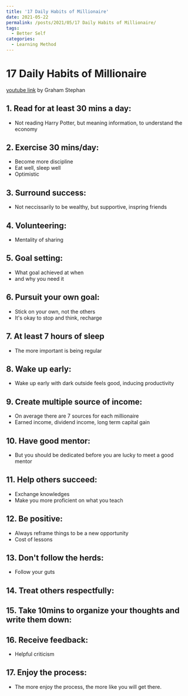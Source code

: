 ```yaml
---
title: '17 Daily Habits of Millionaire'
date: 2021-05-22
permalink: /posts/2021/05/17 Daily Habits of Millionaire/
tags:
  - Better Self
categories:
  - Learning Method
---
```



17 Daily Habits of Millionaire
======

[youtube link](https://www.youtube.com/watch?v=Vm0YqM8sT4E&list=LL&index=1) by Graham Stephan

## 1. Read for at least 30 mins a day:
- Not reading Harry Potter, but meaning information, to understand the economy

## 2. Exercise 30 mins/day:
- Become more discipline
- Eat well, sleep well
- Optimistic

## 3. Surround success:
- Not neccissarily to be wealthy, but supportive, inspring friends

## 4. Volunteering:
- Mentality of sharing

## 5. Goal setting:
- What goal achieved at when
- and why you need it

## 6. Pursuit your own goal:
- Stick on your own, not the others
- It's okay to stop and think, recharge

## 7. At least 7 hours of sleep
- The more important is being regular

## 8. Wake up early:
- Wake up early with dark outside feels good, inducing productivity

## 9. Create multiple source of income:
- On average there are 7 sources for each millionaire
- Earned income, dividend income, long term capital gain

## 10. Have good mentor:
- But you should be dedicated before you are lucky to meet a good mentor

## 11. Help others succeed:
- Exchange knowledges 
- Make you more proficient on what you teach

## 12. Be positive:
- Always reframe things to be a new opportunity
- Cost of lessons

## 13. Don't follow the herds:
- Follow your guts

## 14. Treat others respectfully:

## 15. Take 10mins to organize your thoughts and write them down:

## 16. Receive feedback:
- Helpful criticism

## 17. Enjoy the process:
- The more enjoy the process, the more like you will get there.